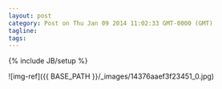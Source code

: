 ```yaml
---
layout: post
category: Post on Thu Jan 09 2014 11:02:33 GMT-0000 (GMT)
tagline: 
tags: 
---
```

{% include JB/setup %}



 ![img-ref]({{ BASE_PATH }}/_images/14376aaef3f23451_0.jpg)
